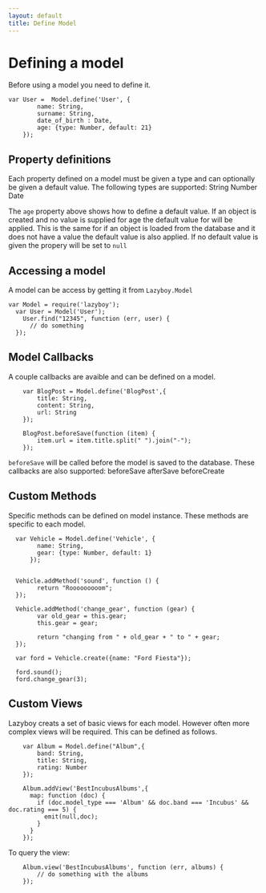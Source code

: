 ```yaml
---
layout: default
title: Define Model
---
```


Defining a model
================

Before using a model you need to define it. 

	var User =	Model.define('User', {
			name: String,
			surname: String,
			date_of_birth : Date,
			age: {type: Number, default: 21}
		});

## Property definitions

Each property defined on a model must be given a type and can optionally be given a default value. The following types are supported:
		String
		Number
		Date
		
The `age` property above shows how to define a default value. If an object is created and no value is supplied for age the default value for will be applied.
This is the same for if an object is loaded from the database and it does not have a value the default value is also applied. If no default value is given the 
propery will be set to `null`

## Accessing a model

A model can be access by getting it from `Lazyboy.Model` 
	  
    var Model = require('lazyboy');
	  var User = Model('User');
	    User.find("12345", function (err, user) {
		  // do something
	  });

## Model Callbacks

A couple callbacks are avaible and can be defined on a model.
		
		var BlogPost = Model.define('BlogPost',{
			title: String,
			content: String,
			url: String
		});
		
		BlogPost.beforeSave(function (item) {
			item.url = item.title.split(" ").join("-");
		});
			
`beforeSave` will be called before the model is saved to the database. These callbacks are also supported:
		beforeSave
		afterSave
		beforeCreate

## Custom Methods

Specific methods can be defined on model instance. These methods are specific to each model. 


      var Vehicle = Model.define('Vehicle', {
            name: String,
            gear: {type: Number, default: 1}
          });


      Vehicle.addMethod('sound', function () {
            return "Rooooooooom";
      });

      Vehicle.addMethod('change_gear', function (gear) {
            var old_gear = this.gear;
            this.gear = gear;

            return "changing from " + old_gear + " to " + gear;
      });

      var ford = Vehicle.create({name: "Ford Fiesta"});
      
      ford.sound(); 
      ford.change_gear(3);

## Custom Views

Lazyboy creats a set of basic views for each model. However often more complex views will be required. This can be defined as follows.
		
		var Album = Model.define("Album",{
			band: String, 
			title: String, 
			rating: Number
		});

		Album.addView('BestIncubusAlbums',{ 
		  map: function (doc) {
			if (doc.model_type === 'Album' && doc.band === 'Incubus' && doc.rating === 5) {
			  emit(null,doc);
			}
		  }
		});
		
To query the view:

		Album.view('BestIncubusAlbums', function (err, albums) {
			// do something with the albums
		});
		
	

	

		
